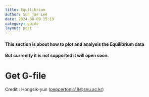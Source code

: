 ```yaml
---
title: Equilibrium
author: Sun jae Lee
date: 2024-08-09 15:19
category: guide
layout: post
---
```


#### This section is about how to plot and analysis the Equilibrium data 
#### But currenlty it is not supported it will open soon.

Get G-file
=====

Credit : Hongsik-yun (peppertonic18@snu.ac.kr)